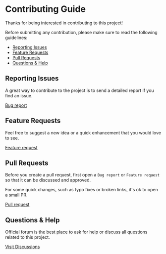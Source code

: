 # Contributing Guide

Thanks for being interested in contributing to this project!

Before submitting any contribution, please make sure to read the following guidelines:

- [Reporting Issues](#reporting-issues)
- [Feature Requests](#feature-requests)
- [Pull Requests](#pull-requests)
- [Questions & Help](#questions--help)

## Reporting Issues

A great way to contribute to the project is to send a detailed report if you find an issue.

[Bug report](https://github.com/sveltek/markdown/issues/new/choose)

## Feature Requests

Feel free to suggest a new idea or a quick enhancement that you would love to see.

[Feature request](https://github.com/sveltek/markdown/discussions/new?category=ideas)

## Pull Requests

Before you create a pull request, first open a `Bug report` or `Feature request` so that it can be discussed and approved.

For some quick changes, such as typo fixes or broken links, it's ok to open a small PR.

[Pull request](https://github.com/sveltek/markdown/pulls)

## Questions & Help

Official forum is the best place to ask for help or discuss all questions related to this project.

[Visit Discussions](https://github.com/sveltek/markdown/discussions)
